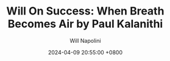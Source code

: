 ---
title: "Will On Success: When Breath Becomes Air by Paul Kalanithi"
author: Will Napolini
date: 2024-04-09 20:55:00 +0800
categories: [Mindset, Book-summaries]
tags:
  [
    when-breath-becomes-air,
    paul-kalanithi,
    memoir,
    medical-profession,
    death-and-dying,
    philosophy,
    life-lessons,
    career-choices,
    neurosurgery,
    introspection,
    facing-mortality,
    life-regrets,
    life-satisfaction,
    personal-experiences,
    medical-humanities,
    doctor-perspective,
    purpose-of-life,
    finding-meaning,
    reflection-on-life,
    living-fully
  ]
image: https://pbs.twimg.com/media/GO2Jdt0WQAAXZHn?format=jpg&name=large
alt: "Will On Success: When Breath Becomes Air by Paul Kalanithi"
fallback:
  - 
  # Replace with the URL of your backup image
  -
  # Replace with the URL of your backup image
---